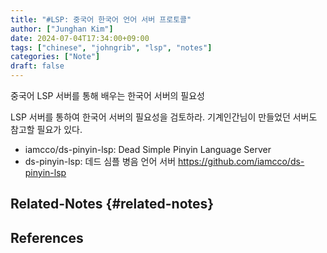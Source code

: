 ```yaml
---
title: "#LSP: 중국어 한국어 언어 서버 프로토콜"
author: ["Junghan Kim"]
date: 2024-07-04T17:34:00+09:00
tags: ["chinese", "johngrib", "lsp", "notes"]
categories: ["Note"]
draft: false
---
```


중국어 LSP 서버를 통해 배우는 한국어 서버의 필요성

LSP 서버를 통하여 한국어 서버의 필요성을 검토하라. 기계인간님이 만들었던 서버도 참고할 필요가 있다.

-   iamcco/ds-pinyin-lsp: Dead Simple Pinyin Language Server
-   ds-pinyin-lsp: 데드 심플 병음 언어 서버 <https://github.com/iamcco/ds-pinyin-lsp>


## Related-Notes {#related-notes}

## References

<style>.csl-entry{text-indent: -1.5em; margin-left: 1.5em;}</style><div class="csl-bib-body">
</div>
